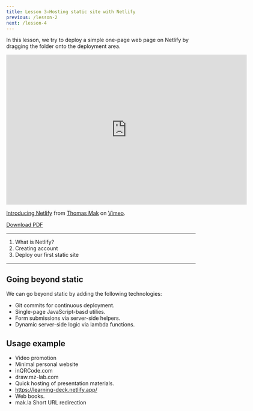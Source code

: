 ```yaml
---
title: Lesson 3—Hosting static site with Netlify
previous: /lesson-2
next: /lesson-4
---
```




In this lesson, we try to deploy a simple one-page web page on Netlify by dragging the folder onto the deployment area.


<iframe src="https://player.vimeo.com/video/399372750?color=fad749&byline=0&portrait=0" width="640" height="400" frameborder="0" allow="autoplay; fullscreen" allowfullscreen></iframe>
<p><a href="https://vimeo.com/399372750">Introducing Netlify</a> from <a href="https://vimeo.com/makzan">Thomas Mak</a> on <a href="https://vimeo.com">Vimeo</a>.</p>


[Download PDF](/lecture-1-introducing-netlify/deploying-with-netlify.pdf)


---

1. What is Netlify?
2. Creating account
3. Deploy our first static site

---

## Going beyond static

We can go beyond static by adding the following technologies:

- Git commits for continuous deployment.
- Single-page JavaScript-basd utilies.
- Form submissions via server-side helpers.
- Dynamic server-side logic via lambda functions.

## Usage example


- Video promotion
- Minimal personal website
- inQRCode.com
- draw.mz-lab.com
- Quick hosting of presentation materials.
- https://learning-deck.netlify.app/
- Web books.
- mak.la Short URL redirection


